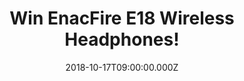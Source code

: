 ---
campaign-uuid: "c-0c039502-877a-40f1-8934-5e32e2b12078"
type: "Preview"
category: "Technology"
date: "2018-10-17T09:00:00.000Z"
end-date: "2018-11-17T23:59:00.000Z"
disable-form: false
is_promoted: false
has_entry_page: true
title: "Win EnacFire E18 Wireless Headphones!"
competition-description: "<p>Have you ever had the headset cord drop off because of\
  \ moving the phone? Are you annoyed with the signal of wireless bluetooth earbuds\
  \ on and off? Search no further, EnacFire E18 wireless earbuds, is the right product\
  \ for you!</p><p>We have our hands on the coolest wireless headphones of the moment\
  \ for YOU!</p>\r\n<p>Want them? Click below for a chance to win!</p>"
hero-header: "Win EnacFire E18 Wireless Headphones!"
terms-confirmation: "N/A"
banner-img: "https://assets.expresslyapp.com/asset-fef89fa8-5e6d-4149-9556-e6a6713315a5.jpg"
logo-left-href: "aaa.nme.com"
logo-left-image: "https://assets.expresslyapp.com/asset-ec0076b1-3bee-419e-909c-5d3ba7eb9252.jpg"
logo-left-title: "NME AAA"
bg-image-hero: "https://assets.expresslyapp.com/asset-44da8cc3-7521-4f66-9a1a-bfdb414e25ba.jpg"
bg-image-first: "https://assets.expresslyapp.com/asset-f2f58fcc-4c74-439c-bc81-9d81f54baa38.jpg"
section1-content: "</p>At ENACFIRE they are committed to provide people with the best\
  \ wireless audio products and build a totally wireless lifestyle! You don’t need\
  \ any skills to use E18 true wireless earbuds. They are easy to connect as they\
  \ are available for a connection whenever they are on unlike the traditional earbuds\
  \ which you have to click the power button to have them ready for connection.</p>\r\
  \n<p>A true and revolutionary wireless experience! If you can’t wait to listen your\
  \ favourite tunes anywhere, enter the form below for a chance to win and they could\
  \ be yours!</p>"
entry-title: "Win EnacFire E18 Wireless Headphones!"
entry-content: "Enter the draw to win EnacFire E18 Wireless Headphones by completing\
  \ the form below before 23:59 on 17th of November 2018."
has-winner: false
prize-description: "EnacFire E18 Wireless Headphones.\r\n\r\nAvailable for: iPhone\
  \ X 8 7 7plus 6 6 plus 6s 6s plus 5s 5c 5 SE ipod ipad iPhone; iPad Pro,iPad Air\
  \ 2, iPad Air, iPad mini 4, iPad mini 2; Samsung Galaxy S7 edge,Samsung Galaxy S6\
  \ edge,Samsung Galaxy S6,Samsung Galaxy J3 ,Samsung Galaxy Note5,Samsung Galaxy\
  \ Grand Prime,Samsung Galaxy Note 4,Samsung Galaxy S7,Samsung Galaxy J1,Samsung\
  \ Galaxy Prevail LTE ,Samsung Galaxy Core Prime ,Samsung Galaxy S5 ,Samsung Galaxy\
  \ Avant,Samsung Galaxy Note 3; LG G5?LG V10, LG G4?LG G FLEX 2, LG G Pad,; LG G5?LG\
  \ V10?LG G4?LG G FLEX 2;; SONY Xperia X Performance,Xperia X,Xperia XA,Xperia Z5,Xperia\
  \ Z5 Compact,Xperia C4,Xperia M4 Aqua,Xperia Z3, Xperia Z4 Tablet,Xperia Z3 Tablet\
  \ Compact,Xperia Z2 Tablet; kindle fire etc."
special-conditions: "Multiple entries are allowed up to one every day.\r\nThis competition\
  \ is also available on: http://club.expressly.io/competitons/enacfire-e18-wireless-headphones"
---